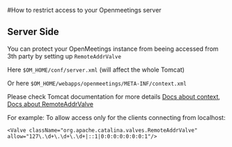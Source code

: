 <!-- 
# Licensed under the Apache License, Version 2.0 (the "License") http://www.apache.org/licenses/LICENSE-2.0 -->

#How to restrict access to your Openmeetings server

## Server Side
You can protect your OpenMeetings instance from beeing accessed from 3th party by setting up `RemoteAddrValve`

Here `$OM_HOME/conf/server.xml` (will affect the whole Tomcat)

Or here `$OM_HOME/webapps/openmeetings/META-INF/context.xml`

Please check Tomcat documentation for more details <a href="https://tomcat.apache.org/tomcat-9.0-doc/config/context.html">Docs about context</a>, <a href="https://tomcat.apache.org/tomcat-9.0-doc/config/valve.html#Remote_Address_Valve">Docs about RemoteAddrValve</a>

For example: To allow access only for the clients connecting from localhost:

```
<Valve className="org.apache.catalina.valves.RemoteAddrValve" allow="127\.\d+\.\d+\.\d+|::1|0:0:0:0:0:0:0:1"/>
```
